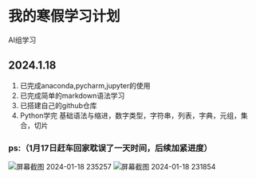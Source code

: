 # 我的寒假学习计划
AI组学习
## 2024.1.18
1. 已完成anaconda,pycharm,jupyter的使用
2. 已完成简单的markdown语法学习
3. 已搭建自己的github仓库
4. Python学完
   基础语法与缩进，数字类型，字符串，列表，字典，元组，集合，切片
### ps:（1月17日赶车回家耽误了一天时间，后续加紧进度）
![屏幕截图 2024-01-18 235257](https://github.com/RunningGT/-AI_Learning-/assets/156979158/b865a51c-f5ab-46a3-87ff-0c86643474c3)
![屏幕截图 2024-01-18 231854](https://github.com/RunningGT/-AI_Learning-/assets/156979158/58e52273-bac8-4b4c-a237-212dbdb63736)
